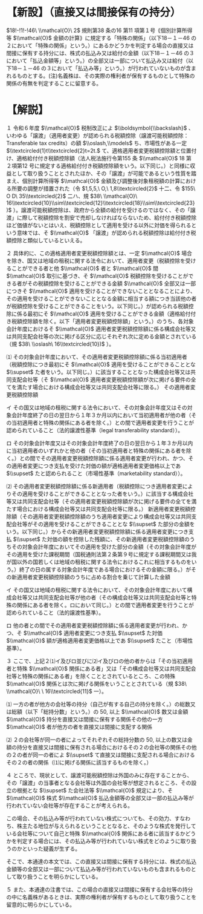 # 【新設】（直接又は間接保有の持分）

$18!-!1!-!46\ \\mathcal{O}\ 2$ 規則第38 条の16 第11 項第１号｟個別計算所得等 $\\mathcal{O}$ 金額の計算｠に規定する「特殊の関係」（以下18－１－46 の２において「特殊の関係」という。）にあるかどうかを判定する場合の直接又は間接に保有する持分には、株式の払込み又は給付の金額（以下18－１－46 の３において「払込金額等」という。）の全部又は一部について払込み又は給付（以下18－１－46 の３において「払込み等」という。）が行われていないものが含まれるものとする。(注)名義株は、その実際の権利者が保有するものとして特殊の関係の有無を判定することに留意する。

# 【解説】

１ 令和６年度 $\\mathcal{O}$ 税制改正によ $\\boldsymbol{\\backslash}$ 、いわゆる「譲渡」（適用者変更）が認められる税額控除（譲渡可能税額控除：Transferable tax credits）の額 $\\oslash,\\models$ ち、市場性がある一定 $\\textcircled{1}t\\textcircled{2}t=2t.$ て、適格適用者変更税額控除額と位置付け、適格給付付き税額控除額（法人税法施行令第155 条 $\\mathcal{O}$ 18 第２項第12 号に規定する適格給付付き税額控除額をいう。以下同じ。）と同様に収益として取り扱うこととされたほか、その「譲渡」が可能であるという性質を踏まえ、個別計算所得等 $\\mathcal{O}$ 金額及び調整後対象租税額の計算における所要の調整が措置された（令 $1,5,5,\ O,\ 1,8\\textcircled{2}$ 十二、令 $155\ O D\ 35\\textcircled{2}$ 二ハ、規 $38\ \\mathcal{O}\ 16\\textcircled{10}\\sim\\textcircled{12}\\textcircled{18}\\sim\\textcircled{23})$ ）。譲渡可能税額控除は、政府から全額の給付を受けるのではなく、その「譲渡」に際して税額控除を割安で売却しなければならないため、給付付き税額控除ほど価値がないとはいえ、税額控除として適用を受ける以外に対価を得られるという意味では、そ $\\mathcal{O}$ 「譲渡」が認められる税額控除は給付付き税額控除と類似しているといえる。

２ 具体的に、この適格適用者変更税額控除額とは、一定 $\\mathcal{O}$ 場合を除き、国又は地域の租税に関する法令において、適用者変更（税額控除を受けることができる者と他 $\\mathcal{O}$ 者と $\\mathcal{O}$ 間 $\\mathcal{O}$ 取引に基づき、そ $\\mathcal{O}$ 税額控除を受けることができる者がその税額控除を受けることができる金額 $\\mathcal{O}$ 全部又は一部につきそ $\\mathcal{O}$ 適用を受けることができないこととなることにより、その適用を受けることができないこととなる金額に相当する額につき当該他の者が税額控除を受けることができることをいう。以下同じ。）が認められる税額控除に係る最初にそ $\\mathcal{O}$ 適用を受けることができる金額（適格給付付き税額控除額を除く。以下「適用者変更税額控除額」という。）のうち、各対象会計年度におけるそ $\\mathcal{O}$ 適用者変更税額控除額に係る構成会社等又は共同支配会社等の次に掲げる区分に応じそれぞれ次に定める金額とされている（規 $38\ \\oslash\ 16\\textcircled{10})$ ）。

⑴ その対象会計年度において、その適用者変更税額控除額に係る当初適用者（税額控除につき最初にそ $\\mathcal{O}$ 適用を受けることができることとな $\\supset$ た者をいう。以下同じ。）に該当することとなった構成会社等又は共同支配会社等（そ $\\mathcal{O}$ 適用者変更税額控除額が次に掲げる要件の全てを満たす場合における構成会社等又は共同支配会社等に限る。） その適用者変更税額控除額

イ その国又は地域の租税に関する法令において、その対象会計年度又はその対象会計年度終了の日の翌日から１年３か月以内において当初適用者が他の者（その当初適用者と特殊の関係にある者を除く。）との間で適用者変更を行うことが認められていること（法的譲渡性基準（legal transferability standard））。

ロ その対象会計年度又はその対象会計年度終了の日の翌日から１年３か月以内に当初適用者のいずれかと他の者（その当初適用者と特殊の関係にある者を除く。）との間でその適用者変更税額控除額に係る適用者変更が行われ、かつ、その適用者変更につき支払を受けた対価の額が適格適用者変更価格以上であ $\\supset$ たと認められること（市場性基準（marketability standard））。

⑵ その適用者変更税額控除額に係る新適用者（税額控除につき適用者変更によりその適用を受けることができることとなった者をいう。）に該当する構成会社等又は共同支配会社等（その適用者変更税額控除額が次に掲げる要件の全てを満たす場合における構成会社等又は共同支配会社等に限る。） 新適用者変更税額控除額（その適用者変更税額控除額のうち適用者変更により構成会社等又は共同支配会社等がその適用を受けることができることとな $\\supset$ た部分の金額をいう。以下同じ。）からその新適用者変更税額控除額に係る適用者変更につき支払 $\\supset$ た対価の額を控除した残額に、その新適用者変更税額控除額のうちその対象会計年度においてその適用を受けた部分の金額（その対象会計年度がその適用を受けた課税期間（国税通則法第２条第９号に規定する課税期間又は我が国以外の国若しくは地域の租税に関する法令におけるこれに相当するものをいう。）終了の日の属する対象会計年度である場合におけるその金額に限る。）がその新適用者変更税額控除額のうちに占める割合を乗じて計算した金額

イ その国又は地域の租税に関する法令において、その対象会計年度において構成会社等又は共同支配会社等が他の者（その構成会社等又は共同支配会社等と特殊の関係にある者を除く。ロにおいて同じ。）との間で適用者変更を行うことが認められていること（法的譲渡性基準）。

ロ 他の者との間でその適用者変更税額控除額に係る適用者変更が行われ、かつ、そ $\\mathcal{O}$ 適用者変更につき支払 $\\supset$ た対価 $\\mathcal{O}$ 額が適格適用者変更価格以上であ $\\supset$ たこと（市場性基準）。

３ ここで、上記２⑴イ及びロ並びに⑵イ及びロの他の者からは「その当初適用者と特殊 $\\mathcal{O}$ 関係にある者」又は「その構成会社等又は共同支配会社等と特殊の関係にある者」を除くこととされているところ、この特殊 $\\mathcal{O}$ 関係とは次に掲げる関係をいうこととされている（規 $38\ \\mathcal{O}\ \ 16\\textcircled{11}$ 一）。

⑴ 一方の者が他方の会社等の持分（自己が有する自己の持分を除く。）の総数又は総額（以下「総持分数」という。）の $50,%$ 以上 $\\mathcal{O}$ 数又は金額 $\\mathcal{O}$ 持分を直接又は間接に保有する関係その他の一方 $\\mathcal{O}$ 者が他方の者を直接又は間接に支配する関係

⑵ ２の会社等が同一の者によってそれぞれその総持分数の $50,%$ 以上の数又は金額の持分を直接又は間接に保有される場合におけるその２の会社等の関係その他の２の者が同一の者によ $\\supset$ て直接又は間接に支配される場合におけるその２の者の関係（⑴に掲げる関係に該当するものを除く。）

４ ところで、現状として、譲渡可能税額控除は外国のみに存在することから、その「譲渡」の当事者となる会社等は外国の会社等が想定されるところ、その設立の根拠とな $\\supset$ た会社法等 $\\mathcal{O}$ 規定により、そ $\\mathcal{O}$ 株式 $\\mathcal{O}$ 払込金額等の全部又は一部の払込み等が行われていない会社等が存在することが考えられる。

この場合、その払込み等が行われていない株式についても、その効力、すなわち、株主たる地位が与えられるということとなると、そのような株式を発行している会社等について自己と特殊 $\\mathcal{O}$ 関係にある者に該当するかどうかを判定する場合には、その払込み等が行われていない株式をどのように取り扱うのかといった疑義が生ずる。

そこで、本通達の本文では、この直接又は間接に保有する持分には、株式の払込金額等の全部又は一部について払込み等が行われていないものも含まれるものとして取り扱うことを明らかにしている。

５ また、本通達の注書では、この場合の直接又は間接に保有する会社等の持分の中に名義株があるときは、実際の権利者が保有するものとして取り扱うことを留意的に明らかにしている。
